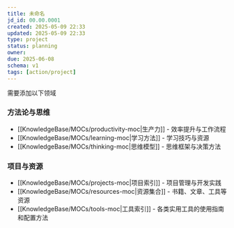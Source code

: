 ```yaml
---
title: 未命名
jd_id: 00.00.0001
created: 2025-05-09 22:33
updated: 2025-05-09 22:33
type: project
status: planning
owner: 
due: 2025-06-08
schema: v1
tags: [action/project]
---
```


需要添加以下领域
### 方法论与思维

- [[KnowledgeBase/MOCs/productivity-moc|生产力]] - 效率提升与工作流程
- [[KnowledgeBase/MOCs/learning-moc|学习方法]] - 学习技巧与资源
- [[KnowledgeBase/MOCs/thinking-moc|思维模型]] - 思维框架与决策方法

### 项目与资源

- [[KnowledgeBase/MOCs/projects-moc|项目索引]] - 项目管理与开发实践
- [[KnowledgeBase/MOCs/resources-moc|资源集合]] - 书籍、文章、工具等资源
- [[KnowledgeBase/MOCs/tools-moc|工具索引]] - 各类实用工具的使用指南和配置方法


 